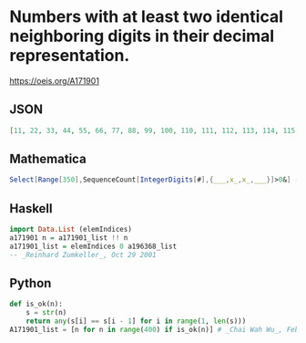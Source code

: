 # Numbers with at least two identical neighboring digits in their decimal representation\.
https://oeis.org/A171901
## JSON
```JSON
[11, 22, 33, 44, 55, 66, 77, 88, 99, 100, 110, 111, 112, 113, 114, 115, 116, 117, 118, 119, 122, 133, 144, 155, 166, 177, 188, 199, 200, 211, 220, 221, 222, 223, 224, 225, 226, 227, 228, 229, 233, 244, 255, 266, 277, 288, 299, 300, 311, 322, 330, 331, 332, 333]
```
## Mathematica
```Mathematica
Select[Range[350],SequenceCount[IntegerDigits[#],{___,x_,x_,___}]>0&] (* The program uses the SequenceCount function from Mathematica version 10 *) (* _Harvey P. Dale_, May 14 2016 *)
```
## Haskell
```Haskell
import Data.List (elemIndices)
a171901 n = a171901_list !! n
a171901_list = elemIndices 0 a196368_list
-- _Reinhard Zumkeller_, Oct 29 2001
```
## Python
```Python
def is_ok(n):
    s = str(n)
    return any(s[i] == s[i - 1] for i in range(1, len(s)))
A171901_list = [n for n in range(400) if is_ok(n)] # _Chai Wah Wu_, Feb 14 2019
```
